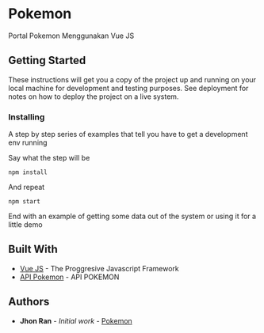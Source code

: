 # Pokemon

Portal Pokemon Menggunakan Vue JS

## Getting Started

These instructions will get you a copy of the project up and running on your local machine for development and testing purposes. See deployment for notes on how to deploy the project on a live system.

### Installing

A step by step series of examples that tell you have to get a development env running

Say what the step will be

```
npm install
```

And repeat

```
npm start
```

End with an example of getting some data out of the system or using it for a little demo

## Built With

* [Vue JS](https://vuejs.org/) - The Proggresive Javascript Framework
* [API Pokemon](https://pokemontcg.io/) - API POKEMON

## Authors

* **Jhon Ran** - *Initial work* - [Pokemon](https://github.com/suratnoasep7)

